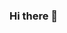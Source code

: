 ### Hi there 👋

<!--
**Sisysphus/Sisysphus** is a ✨ _special_ ✨ repository because its `README.md` (this file) appears on your GitHub profile.

I'm a Software Engineer and my true passion lies in solving real world problems by leveraging logic, creativity and innovative thinking. I am disciplined in undergrad in Philosophy and Biology and provide a unique angle towards approaching problems.  I am tenacious and highly motivated, I strive and dedicate myself to learning new things and improving myself each and everyday. I love collaborating with others in an iterative manner to achieve a beautiful product.

Proficient Technologies: JavaScript, TypeScript, Python, React/Redux, Angular, Node, Express, PostgreSQL, Sequelize, Flask, Docker, Mocha, Chai.

Exposure: SQL, Python, GraphQL, MongoDB, AWS3

Current Software Stack: PostgreSQL Express, React/Redux and Node Backend.

👨‍🎓 UCF Philosophy & Biology

📜 Currently working on my react skills.


- ⚡ Fun fact: Can juggle, Trilinguial, Obsessed with philosophy
-->
